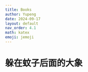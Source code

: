 ```yaml
---
title: Books
author: Yupeng
date: 2024-09-17
layout: default
nav_order: 4.1
math: katex
emoji: jemoji
---
```




# 躲在蚊子后面的大象
